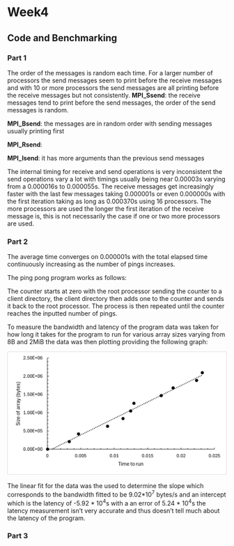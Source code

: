 # Week4
## Code and Benchmarking
### Part 1
The order of the messages is random each time. For a larger number of processors the send messages seem to print before the receive messages and with 10 or more processors the send messages are all printing before the receive messages but not consistently.
**MPI_Ssend**: the receive messages tend to print before the send messages, the order of the send messages is random.


**MPI_Bsend**:  the messages are in random order with sending messages usually printing first

**MPI_Rsend**: 

**MPI_Isend**: it has more arguments than the previous send messages

The internal timing for receive and send operations is very inconsistent the send operations vary a lot with timings usually being near 0.00003s varying from a 0.000016s to 0.000055s. The receive messages get increasingly faster with the last few messages taking 0.000001s or even 0.000000s with the first iteration taking as long as 0.000370s using 16 processors. The more processors are used the longer the first iteration of the receive message is, this is not necessarily the case if one or two more processors are used.
### Part 2
The average time converges on 0.000001s with the total elapsed time continuously increasing as the number of pings increases.

The ping pong program works as follows:

The counter starts at zero with the root processor sending the counter to a client directory, the client directory then adds one to the counter and sends it back to the root processor. The process is then repeated until the counter reaches the inputted number of pings.

To measure the bandwidth and latency of the program data was taken for how long it takes for the program to run for various array sizes varying from  8B and 2MiB the data was then plotting providing the following graph:

![](https://github.com/slamlux/HPQC/blob/main/week4/bandwidth.png)

The linear fit for the data was the used to determine the slope which corresponds to the bandwidth fitted to be 9.02*10<sup>7</sup> bytes/s and an intercept which is the latency of -5.92 * 10<sup>4</sup>s with a an error of 5.24 * 10<sup>4</sup>s the latency measurement isn’t very accurate and thus doesn’t tell much about the latency of the program.
### Part 3

